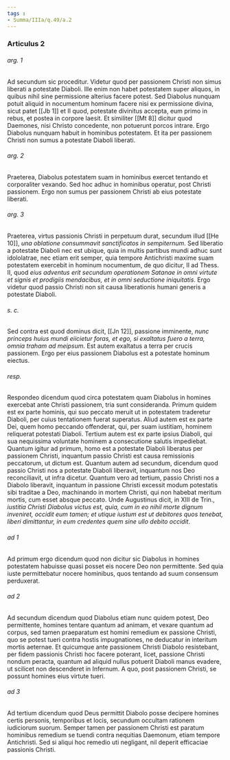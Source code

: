 ```yaml
---
tags : 
- Summa/IIIa/q.49/a.2
---
```


### Articulus 2

###### arg. 1
Ad secundum sic proceditur. Videtur quod per passionem Christi non simus liberati a potestate Diaboli. Ille enim non habet potestatem super aliquos, in quibus nihil sine permissione alterius facere potest. Sed Diabolus nunquam potuit aliquid in nocumentum hominum facere nisi ex permissione divina, sicut patet [[Jb 1]] et II quod, potestate divinitus accepta, eum primo in rebus, et postea in corpore laesit. Et similiter [[Mt 8]] dicitur quod Daemones, nisi Christo concedente, non potuerunt porcos intrare. Ergo Diabolus nunquam habuit in hominibus potestatem. Et ita per passionem Christi non sumus a potestate Diaboli liberati.

###### arg. 2
Praeterea, Diabolus potestatem suam in hominibus exercet tentando et corporaliter vexando. Sed hoc adhuc in hominibus operatur, post Christi passionem. Ergo non sumus per passionem Christi ab eius potestate liberati.

###### arg. 3
Praeterea, virtus passionis Christi in perpetuum durat, secundum illud [[He 10]], *una oblatione consummavit sanctificatos in sempiternum*. Sed liberatio a potestate Diaboli nec est ubique, quia in multis partibus mundi adhuc sunt idololatrae, nec etiam erit semper, quia tempore Antichristi maxime suam potestatem exercebit in hominum nocumentum, de quo dicitur, II ad Thess. II, quod *eius adventus erit secundum operationem Satanae in omni virtute et signis et prodigiis mendacibus, et in omni seductione iniquitatis*. Ergo videtur quod passio Christi non sit causa liberationis humani generis a potestate Diaboli.

###### s. c.
Sed contra est quod dominus dicit, [[Jn 12]], passione imminente, *nunc princeps huius mundi eiicietur foras, et ego, si exaltatus fuero a terra, omnia traham ad meipsum*. Est autem exaltatus a terra per crucis passionem. Ergo per eius passionem Diabolus est a potestate hominum eiectus.

###### resp.
Respondeo dicendum quod circa potestatem quam Diabolus in homines exercebat ante Christi passionem, tria sunt consideranda. Primum quidem est ex parte hominis, qui suo peccato meruit ut in potestatem traderetur Diaboli, per cuius tentationem fuerat superatus. Aliud autem est ex parte Dei, quem homo peccando offenderat, qui, per suam iustitiam, hominem reliquerat potestati Diaboli. Tertium autem est ex parte ipsius Diaboli, qui sua nequissima voluntate hominem a consecutione salutis impediebat. Quantum igitur ad primum, homo est a potestate Diaboli liberatus per passionem Christi, inquantum passio Christi est causa remissionis peccatorum, ut dictum est. Quantum autem ad secundum, dicendum quod passio Christi nos a potestate Diaboli liberavit, inquantum nos Deo reconciliavit, ut infra dicetur. Quantum vero ad tertium, passio Christi nos a Diabolo liberavit, inquantum in passione Christi excessit modum potestatis sibi traditae a Deo, machinando in mortem Christi, qui non habebat meritum mortis, cum esset absque peccato. Unde Augustinus dicit, in XIII de Trin., *iustitia Christi Diabolus victus est, quia, cum in eo nihil morte dignum inveniret, occidit eum tamen; et utique iustum est ut debitores quos tenebat, liberi dimittantur, in eum credentes quem sine ullo debito occidit*.

###### ad 1
Ad primum ergo dicendum quod non dicitur sic Diabolus in homines potestatem habuisse quasi posset eis nocere Deo non permittente. Sed quia iuste permittebatur nocere hominibus, quos tentando ad suum consensum perduxerat.

###### ad 2
Ad secundum dicendum quod Diabolus etiam nunc quidem potest, Deo permittente, homines tentare quantum ad animam, et vexare quantum ad corpus, sed tamen praeparatum est homini remedium ex passione Christi, quo se potest tueri contra hostis impugnationes, ne deducatur in interitum mortis aeternae. Et quicumque ante passionem Christi Diabolo resistebant, per fidem passionis Christi hoc facere poterant, licet, passione Christi nondum peracta, quantum ad aliquid nullus potuerit Diaboli manus evadere, ut scilicet non descenderet in Infernum. A quo, post passionem Christi, se possunt homines eius virtute tueri.

###### ad 3
Ad tertium dicendum quod Deus permittit Diabolo posse decipere homines certis personis, temporibus et locis, secundum occultam rationem iudiciorum suorum. Semper tamen per passionem Christi est paratum hominibus remedium se tuendi contra nequitias Daemonum, etiam tempore Antichristi. Sed si aliqui hoc remedio uti negligant, nil deperit efficaciae passionis Christi.

